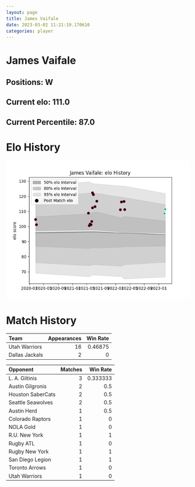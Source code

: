 ```yaml
---  
layout: page  
title: James Vaifale  
date: 2023-03-02 11:21:19.170610  
categories: player  
---
```

# James Vaifale

## Positions: W

## Current elo: 111.0

## Current Percentile: 87.0

# Elo History


![elo history](history_JamesVaifale.png)
# Match History


| Team           |   Appearances |   Win Rate |
|:---------------|--------------:|-----------:|
| Utah Warriors  |            16 |    0.46875 |
| Dallas Jackals |             2 |    0       |

| Opponent          |   Matches |   Win Rate |
|:------------------|----------:|-----------:|
| L. A. Giltinis    |         3 |   0.333333 |
| Austin Gilgronis  |         2 |   0.5      |
| Houston SaberCats |         2 |   0.5      |
| Seattle Seawolves |         2 |   0.5      |
| Austin Herd       |         1 |   0.5      |
| Colorado Raptors  |         1 |   0        |
| NOLA Gold         |         1 |   0        |
| R.U. New York     |         1 |   1        |
| Rugby ATL         |         1 |   0        |
| Rugby New York    |         1 |   1        |
| San Diego Legion  |         1 |   1        |
| Toronto Arrows    |         1 |   0        |
| Utah Warriors     |         1 |   0        |